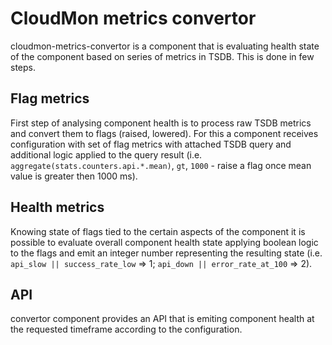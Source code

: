 # CloudMon metrics convertor

cloudmon-metrics-convertor is a component
that is evaluating health state of the
component based on series of metrics in TSDB.
This is done in few steps.

## Flag metrics

First step of analysing component health is to process
raw TSDB metrics and convert them to flags (raised,
lowered). For this a component receives configuration
with set of flag metrics with attached TSDB query and
additional logic applied to the query result (i.e.
`aggregate(stats.counters.api.*.mean)`, `gt`, `1000` -
raise a flag once mean value is greater then 1000 ms).

## Health metrics

Knowing state of flags tied to the certain aspects of
the component it is possible to evaluate overall
component health state applying boolean logic to the
flags and emit an integer number representing the
resulting state (i.e. `api_slow || success_rate_low` =>
1; `api_down || error_rate_at_100` => 2).

## API

convertor component provides an API that is emiting component health at the requested timeframe according to the configuration.
